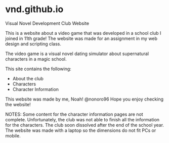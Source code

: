 # vnd.github.io
Visual Novel Development Club Website

This is a website about a video game that was developed in a school club I joined in 11th grade!
The website was made for an assignment in my web design and scripting class.

The video game is a visual novel dating simulator about supernatural characters in a magic school.

This site contains the following:
- About the club
- Characters
- Character Information 

This website was made by me, Noah! @nonoro96
Hope you enjoy checking the website!

NOTES:
Some content for the character information pages are not complete.
Unfortunately, the club was not able to finish all the information for the characters.
The club soon dissolved after the end of the school year.
The website was made with a laptop so the dimensions do not fit PCs or mobile.
